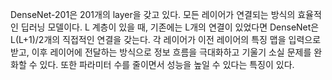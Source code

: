DenseNet-201은 201개의 layer을 갖고 있다. 모든 레이어가 연결되는 방식의 효율적인 딥러닝 모델이다. L 계층이 있을 때, 기존에는 L개의 연결이 있었다면 DenseNet은 L(L+1)/2개의 직접적인 연결을 갖는다. 각 레이어가 이전 레이어의 특징 맵을 입력으로 받고, 이후 레이어에 전달하는 방식으로 정보 흐름을 극대화하고 기울기 소실 문제를 완화할 수 있다. 또한 파라미터 수를 줄이면서 성능을 높일 수 있다는 특징이 있다.